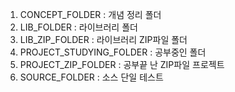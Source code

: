 1. CONCEPT_FOLDER : 개념 정리 폴더
2. LIB_FOLDER : 라이브러리 폴더
3. LIB_ZIP_FOLDER : 라이브러리 ZIP파일 폴더
4. PROJECT_STUDYING_FOLDER : 공부중인 폴더
5. PROJECT_ZIP_FOLDER : 공부끝 난 ZIP파일 프로젝트
6. SOURCE_FOLDER : 소스 단일 테스트 
